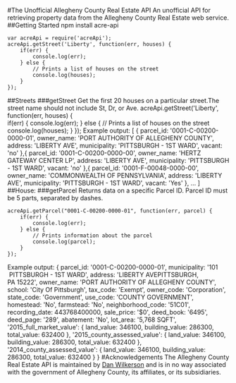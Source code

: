 #The Unofficial Allegheny County Real Estate API
An unofficial API for retrieving property data from the Allegheny County Real Estate web service.
##Getting Started
	npm install acre-api
	
	var acreApi = require('acreApi');
	acreApi.getStreet('Liberty', function(err, houses) {
		if(err) {
			console.log(err);
		} else {
			// Prints a list of houses on the street
			console.log(houses);
		}
	});

##Streets
###getStreet
Get the first 20 houses on a particular street.The street name should not include St, Dr, or Ave.
	acreApi.getStreet('Liberty', function(err, houses) {	
		if(err) {
			console.log(err);
		} else {
			// Prints a list of houses on the street
			console.log(houses);
		}
	});
Example output:
	[ 
		{ 
			parcel_id: '0001-C-00200-0000-01',
			owner_name: 'PORT AUTHORITY OF ALLEGHENY COUNTY',
			address: 'LIBERTY AVE',
			municipality: 'PITTSBURGH - 1ST WARD',
			vacant: 'no' 
		},{ 
			parcel_id: '0001-C-00200-0000-00',
			owner_name: 'HERTZ GATEWAY CENTER LP',
			address: 'LIBERTY AVE',
			municipality: 'PITTSBURGH - 1ST WARD',
			vacant: 'no' 
		},{ 
			parcel_id: '0001-F-00048-0000-00',
			owner_name: 'COMMONWEALTH OF PENNSYLVANIA',
			address: 'LIBERTY AVE',
			municipality: 'PITTSBURGH - 1ST WARD',
			vacant: 'Yes' 
		}, ...
	]
##House:
###getParcel
Returns data on a specific Parcel ID. Parcel ID must be 5 parts, separated by dashes.

	acreApi.getParcel("0001-C-00200-0000-01", function(err, parcel) {
		if(err) {
			console.log(err);
		} else {
			// Prints information about the parcel
			console.log(parcel);
		}
	});
Example output:
	{
		parcel_id: '0001-C-00200-0000-01',
		municipality: '101  PITTSBURGH - 1ST WARD',
		address: 'LIBERTY AVEPITTSBURGH, PA 15222',
		owner_name: 'PORT AUTHORITY OF ALLEGHENY COUNTY',
		school: 'City Of Pittsburgh',
		tax_code: 'Exempt',
		owner_code: 'Corporation',
		state_code: 'Government',
		use_code: 'COUNTY GOVERNMENT',
		homestead: 'No',
		farmstead: 'No',
		neighborhood_code: '51C01',
		recording_date: 443768400000,
		sale_price: '$0',
		deed_book: '6495',
		deed_page: '289',
		abatement: 'No',
		lot_area: '5,768 SQFT',
		'2015_full_market_value': {
			 land_value: 346100,
			 building_value: 286300,
			 total_value: 632400
		},
		'2015_county_assessed_value': {
			 land_value: 346100,
			 building_value: 286300,
			 total_value: 632400
		},
		'2014_county_assessed_value': {
			 land_value: 346100,
			 building_value: 286300,
			 total_value: 632400
		}
	}
#Acknowledgements
The Allegheny County Real Estate API is maintained by [Dan Wilkerson]('http://danwilkerson.com') and is in no way associated with the government of Allegheny County, its affiliates, or its subsidiaries.
